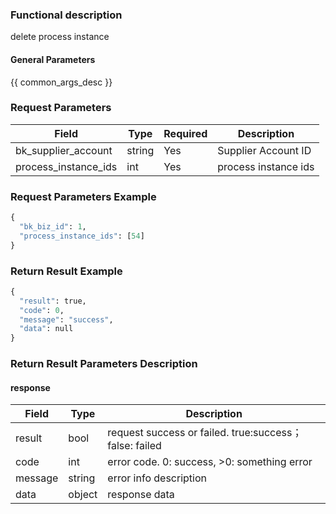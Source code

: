 ### Functional description

delete process instance

#### General Parameters

{{ common_args_desc }}

### Request Parameters

| Field                |  Type       | Required	   | Description                            |
|----------------------|------------|--------|-----------------------|
| bk_supplier_account  | string     |Yes     | Supplier Account ID       |
| process_instance_ids | int  | Yes   | process instance ids |

### Request Parameters Example

```python
{
  "bk_biz_id": 1,
  "process_instance_ids": [54]
}
```

### Return Result Example

```python
{
  "result": true,
  "code": 0,
  "message": "success",
  "data": null
}
```

### Return Result Parameters Description

#### response

| Field       | Type     | Description         |
|---|---|---|
| result | bool | request success or failed. true:success；false: failed |
| code | int | error code. 0: success, >0: something error |
| message | string | error info description |
| data | object | response data |

